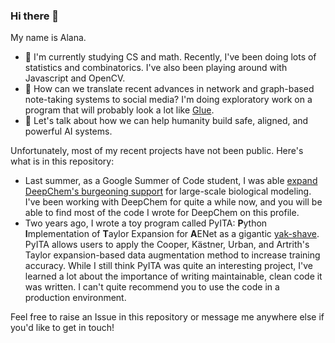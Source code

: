 ### Hi there 👋

My name is Alana.

- 🌱 I'm currently studying CS and math. Recently, I've been doing lots of statistics and combinatorics. I've also been playing around with Javascript and OpenCV.
- 🔭 How can we translate recent advances in network and graph-based note-taking systems to social media? I'm doing exploratory work on a program that will probably look a lot like [Glue](https://a9.io/glue-comic/).
- 💬 Let's talk about how we can help humanity build safe, aligned, and powerful AI systems.

Unfortunately, most of my recent projects have not been public. Here's what is in this repository:

- Last summer, as a Google Summer of Code student, I was able [expand DeepChem's burgeoning support](https://forum.deepchem.io/t/google-summer-of-code-2021-large-scale-protein-modeling-in-deepchem/507/2) for large-scale biological modeling. I've been working with DeepChem for quite a while now, and you will be able to find most of the code I wrote for DeepChem on this profile.
- Two years ago, I wrote a toy program called PyITA: **P**ython **I**mplementation of **T**aylor Expansion for **A**ENet as a gigantic [yak-shave](https://sketchplanations.com/yak-shaving). PyITA allows users to apply the Cooper, Kästner, Urban, and Artrith's Taylor expansion-based data augmentation method to increase training accuracy. While I still think PyITA was quite an interesting project, I've learned a lot about the importance of writing maintainable, clean code it was written. I can't quite recommend you to use the code in a production environment.

Feel free to raise an Issue in this repository or message me anywhere else if you'd like to get in touch!

